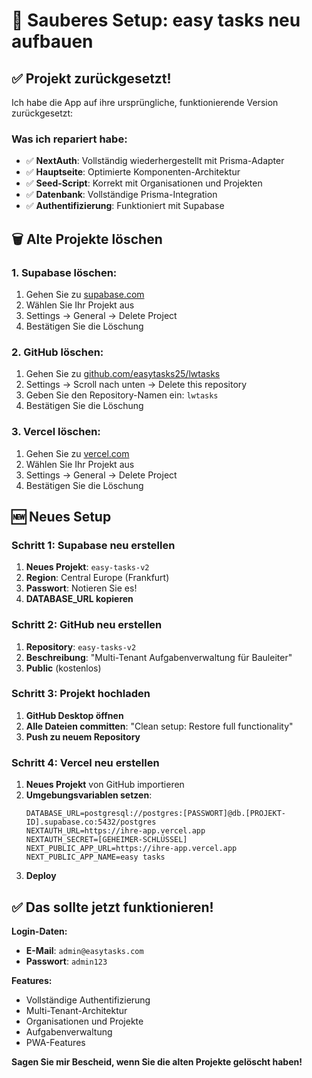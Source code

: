 # 🚀 Sauberes Setup: easy tasks neu aufbauen

## ✅ Projekt zurückgesetzt!

Ich habe die App auf ihre ursprüngliche, funktionierende Version zurückgesetzt:

### **Was ich repariert habe:**
- ✅ **NextAuth**: Vollständig wiederhergestellt mit Prisma-Adapter
- ✅ **Hauptseite**: Optimierte Komponenten-Architektur
- ✅ **Seed-Script**: Korrekt mit Organisationen und Projekten
- ✅ **Datenbank**: Vollständige Prisma-Integration
- ✅ **Authentifizierung**: Funktioniert mit Supabase

## 🗑️ Alte Projekte löschen

### **1. Supabase löschen:**
1. Gehen Sie zu [supabase.com](https://supabase.com)
2. Wählen Sie Ihr Projekt aus
3. Settings → General → Delete Project
4. Bestätigen Sie die Löschung

### **2. GitHub löschen:**
1. Gehen Sie zu [github.com/easytasks25/lwtasks](https://github.com/easytasks25/lwtasks)
2. Settings → Scroll nach unten → Delete this repository
3. Geben Sie den Repository-Namen ein: `lwtasks`
4. Bestätigen Sie die Löschung

### **3. Vercel löschen:**
1. Gehen Sie zu [vercel.com](https://vercel.com)
2. Wählen Sie Ihr Projekt aus
3. Settings → General → Delete Project
4. Bestätigen Sie die Löschung

## 🆕 Neues Setup

### **Schritt 1: Supabase neu erstellen**
1. **Neues Projekt**: `easy-tasks-v2`
2. **Region**: Central Europe (Frankfurt)
3. **Passwort**: Notieren Sie es!
4. **DATABASE_URL kopieren**

### **Schritt 2: GitHub neu erstellen**
1. **Repository**: `easy-tasks-v2`
2. **Beschreibung**: "Multi-Tenant Aufgabenverwaltung für Bauleiter"
3. **Public** (kostenlos)

### **Schritt 3: Projekt hochladen**
1. **GitHub Desktop öffnen**
2. **Alle Dateien committen**: "Clean setup: Restore full functionality"
3. **Push zu neuem Repository**

### **Schritt 4: Vercel neu erstellen**
1. **Neues Projekt** von GitHub importieren
2. **Umgebungsvariablen setzen**:
   ```
   DATABASE_URL=postgresql://postgres:[PASSWORT]@db.[PROJEKT-ID].supabase.co:5432/postgres
   NEXTAUTH_URL=https://ihre-app.vercel.app
   NEXTAUTH_SECRET=[GEHEIMER-SCHLÜSSEL]
   NEXT_PUBLIC_APP_URL=https://ihre-app.vercel.app
   NEXT_PUBLIC_APP_NAME=easy tasks
   ```
3. **Deploy**

## ✅ Das sollte jetzt funktionieren!

**Login-Daten:**
- **E-Mail**: `admin@easytasks.com`
- **Passwort**: `admin123`

**Features:**
- Vollständige Authentifizierung
- Multi-Tenant-Architektur
- Organisationen und Projekte
- Aufgabenverwaltung
- PWA-Features

**Sagen Sie mir Bescheid, wenn Sie die alten Projekte gelöscht haben!**
